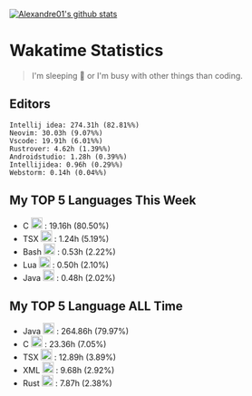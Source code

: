 [![Alexandre01's github stats](https://github-readme-stats.vercel.app/api?username=Alexandre01Dev&theme=dracula&count_private=true)](https://github.com/anuraghazra/github-readme-stats)
<!--
**Alexandre01Dev/Alexandre01Dev** is a ✨ _special_ ✨ repository because its `README.md` (this file) appears on your GitHub profile.

Here are some ideas to get you started:

- 🔭 I’m currently working on ...
- 🌱 I’m currently learning ...
- 👯 I’m looking to collaborate on ...
- 🤔 I’m looking for help with ...
- 💬 Ask me about ...
- 📫 How to reach me: ...
- 😄 Pronouns: ...
- ⚡ Fun fact: ...
-->

<!-- START_WAKATIME_BLOCK -->
# Wakatime Statistics

> I'm sleeping 🛌 or I'm busy with other things than coding. 


## Editors

```text
Intellij idea: 274.31h (82.81%%)
Neovim: 30.03h (9.07%%)
Vscode: 19.91h (6.01%%)
Rustrover: 4.62h (1.39%%)
Androidstudio: 1.28h (0.39%%)
Intellijidea: 0.96h (0.29%%)
Webstorm: 0.14h (0.04%%)
```

## My TOP **5** Languages This Week 

- C <img src="https://cdn.jsdelivr.net/gh/devicons/devicon@latest/icons/c/c-original.svg" alt="C" width="20" height="20"> : 19.16h (80.50%)
- TSX <img src="https://static-00.iconduck.com/assets.00/file-unknown-icon-1775x2048-pyaeuwoe.png" alt="TSX" width="20" height="20"> : 1.24h (5.19%)
- Bash <img src="https://cdn.jsdelivr.net/gh/devicons/devicon@latest/icons/bash/bash-original.svg" alt="Bash" width="20" height="20"> : 0.53h (2.22%)
- Lua <img src="https://cdn.jsdelivr.net/gh/devicons/devicon@latest/icons/lua/lua-original.svg" alt="Lua" width="20" height="20"> : 0.50h (2.10%)
- Java <img src="https://cdn.jsdelivr.net/gh/devicons/devicon@latest/icons/java/java-original.svg" alt="Java" width="20" height="20"> : 0.48h (2.02%)

## My TOP **5** Language ALL Time 

- Java <img src="https://cdn.jsdelivr.net/gh/devicons/devicon@latest/icons/java/java-original.svg" alt="Java" width="20" height="20"> : 264.86h (79.97%)
- C <img src="https://cdn.jsdelivr.net/gh/devicons/devicon@latest/icons/c/c-original.svg" alt="C" width="20" height="20"> : 23.36h (7.05%)
- TSX <img src="https://static-00.iconduck.com/assets.00/file-unknown-icon-1775x2048-pyaeuwoe.png" alt="TSX" width="20" height="20"> : 12.89h (3.89%)
- XML <img src="https://cdn.jsdelivr.net/gh/devicons/devicon@latest/icons/xml/xml-original.svg" alt="XML" width="20" height="20"> : 9.68h (2.92%)
- Rust <img src="https://cdn.jsdelivr.net/gh/devicons/devicon@latest/icons/rust/rust-original.svg" alt="Rust" width="20" height="20"> : 7.87h (2.38%)

<!-- END_WAKATIME_BLOCK -->
